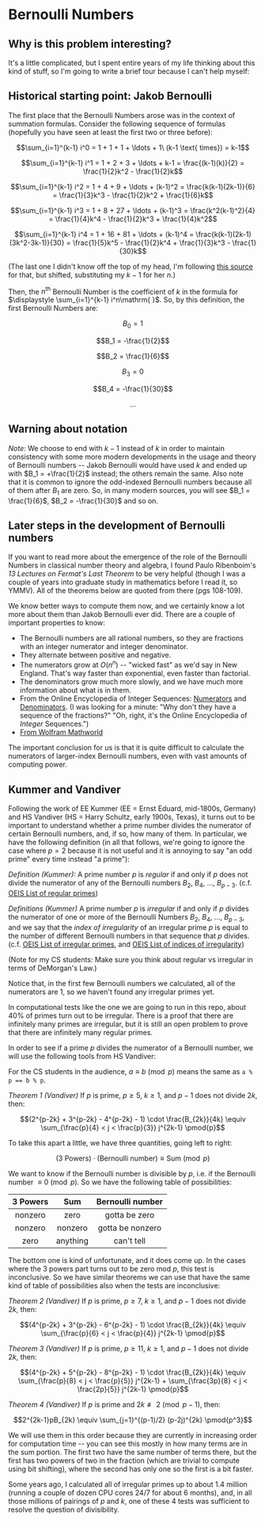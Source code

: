 # Bernoulli Numbers

## Why is this problem interesting? 

It's a little complicated, but I spent entire years of my life thinking about this kind of stuff, so I'm going to write a brief tour because I can't help myself:

## Historical starting point: Jakob Bernoulli

The first place that the Bernoulli Numbers arose was in the context of summation formulas.  Consider the following sequence of formulas (hopefully you have seen at least the first two or three before):

$$\sum_{i=1}^{k-1} i^0 = 1 + 1 + 1 + \ldots + 1\ (k-1 \text{ times}) = k-1$$

$$\sum_{i=1}^{k-1} i^1 = 1 + 2 + 3 + \ldots + k-1 = \frac{(k-1)(k)}{2} = \frac{1}{2}k^2 - \frac{1}{2}k$$

$$\sum_{i=1}^{k-1} i^2 = 1 + 4 + 9 + \ldots + (k-1)^2 = \frac{k(k-1)(2k-1)}{6} = \frac{1}{3}k^3 - \frac{1}{2}k^2 + \frac{1}{6}k$$

$$\sum_{i=1}^{k-1} i^3 = 1 + 8 + 27 + \ldots + (k-1)^3 = \frac{k^2(k-1)^2}{4} = \frac{1}{4}k^4 - \frac{1}{2}k^3 + \frac{1}{4}k^2$$

$$\sum_{i=1}^{k-1} i^4 = 1 + 16 + 81 + \ldots + (k-1)^4 = \frac{k(k-1)(2k-1)(3k^2-3k-1)}{30} = \frac{1}{5}k^5 - \frac{1}{2}k^4 + \frac{1}{3}k^3 - \frac{1}{30}k$$

(The last one I didn't know off the top of my head, I'm following [this source](https://maa.org/press/periodicals/convergence/sums-of-powers-of-positive-integers-pierre-de-fermat-1601-1665-france) for that, but shifted, substituting my $k-1$ for her $n$.)

Then, the $n^{\text{th}}$ Bernoulli Number is the coefficient of $k$ in the formula for $\displaystyle \sum_{i=1}^{k-1} i^n\mathrm{ }$.  So, by this definition, the first  Bernoulli Numbers are:

$$B_0 = 1$$

$$B_1 = -\frac{1}{2}$$

$$B_2 = \frac{1}{6}$$

$$B_3 = 0$$

$$B_4 = -\frac{1}{30}$$

$$\ldots$$

## Warning about notation

_Note:_ We choose to end with $k-1$ instead of $k$ in order to maintain consistency with some more modern developments in the usage and theory of Bernoulli numbers -- Jakob Bernoulli would have used $k$ and ended up with $B_1 = +\frac{1}{2}$ instead; the others remain the same.  Also note that it is common to ignore the odd-indexed Bernoulli numbers because all of them after $B_1$ are zero.  So, in many modern sources, you will see $B_1 = \frac{1}{6}$, $B_2 = -\frac{1}{30}$ and so on.

## Later steps in the development of Bernoulli numbers

If you want to read more about the emergence of the role of the Bernoulli Numbers in classical number theory and algebra, I found Paulo Ribenboim's _13 Lectures on Fermat's Last Theorem_ to be very helpful (though I was a couple of years into graduate study in mathematics before I read it, so YMMV).  All of the theorems below are quoted from there (pgs 108-109).

We know better ways to compute them now, and we certainly know a lot more about them than Jakob Bernoulli ever did.  There are a couple of important properties to know:

+ The Bernoulli numbers are all rational numbers, so they are fractions with an integer numerator and integer denominator.
+ They alternate between positive and negative.
+ The numerators grow at $O(n^n)$ -- "wicked fast" as we'd say in New England.  That's way faster than exponential, even faster than factorial.  
+ The denominators grow much more slowly, and we have much more information about what is in them.
+ From the Online Encyclopedia of Integer Sequences: [Numerators](http://oeis.org/A000367) and [Denominators](http://oeis.org/A002445).  (I was looking for a minute: "Why don't they have a sequence of the fractions?" "Oh, right, it's the Online Encyclopedia of _Integer_ Sequences.")
+ [From Wolfram Mathworld](https://mathworld.wolfram.com/BernoulliNumber.html)

The important conclusion for us is that it is quite difficult to calculate the numerators of larger-index Bernoulli numbers, even with vast amounts of computing power. 

## Kummer and Vandiver

Following the work of EE Kummer (EE = Ernst Eduard, mid-1800s, Germany) and HS Vandiver (HS = Harry Schultz, early 1900s, Texas), it turns out to be important to understand whether a prime number divides the numerator of certain Bernoulli numbers, and, if so, how many of them.  In particular, we have the following definition (in all that follows, we're going to ignore the case where $p=2$ because it is not useful and it is annoying to say "an odd prime" every time instead "a prime"):

_Definition (Kummer):_ A prime number $p$ is _regular_ if and only if $p$ does not divide the numerator of any of the Bernoulli numbers $B_2$, $B_4$, $\ldots$, $B_{p-3}$.  (c.f. [OEIS List of regular primes](https://oeis.org/A007703))

_Definitions (Kummer)_ A prime number $p$ is _irregular_ if and only if $p$ divides the numerator of one or more of the Bernoulli Numbers $B_2$, $B_4$, $\ldots$, $B_{p-3}$, and we say that the _index of irregularity_ of an irregular prime $p$ is equal to the number of different Bernoulli numbers in that sequence that $p$ divides. (c.f. [OEIS List of irregular primes](https://oeis.org/A000928), and [OEIS List of indices of irregularity](https://oeis.org/A091887))

(Note for my CS students: Make sure you think about regular vs irregular in terms of DeMorgan's Law.)

Notice that, in the first few Bernoulli numbers we calculated, all of the numerators are 1, so we haven't found any irregular primes yet.

In computational tests like the one we are going to run in this repo, about 40% of primes turn out to be irregular.  There is a proof that there are infinitely many primes are irregular, but it is still an open problem to prove that there are infinitely many regular primes.

In order to see if a prime $p$ divides the numerator of a Bernoulli number, we will use the following tools from HS Vandiver:

For the CS students in the audience, $a \equiv b \pmod{p}$ means the same as `a % p == b % p`.

_Theorem 1 (Vandiver)_ If $p$ is prime, $p \geq 5$, $k \geq 1$, and $p-1$ does not divide $2k$, then:

$$(2^{p-2k} + 3^{p-2k} - 4^{p-2k} - 1) \cdot \frac{B_{2k}}{4k} \equiv \sum_{\frac{p}{4} < j < \frac{p}{3}} j^{2k-1} \pmod{p}$$

To take this apart a little, we have three quantities, going left to right:

$$\text{(3 Powers)} \cdot \text{(Bernoulli number)} \equiv \text{Sum} \pmod{p}$$

We want to know if the Bernoulli number is divisible by $p$, i.e. if the Bernoulli number $\equiv 0 \pmod{p}$.  So we have the following table of possibilities:

|3 Powers|Sum     |Bernoulli number|
|:------:|:------:|:--------------:|
|nonzero |zero    |gotta be zero   |
|nonzero |nonzero |gotta be nonzero|
|zero    |anything|can't tell      |

The bottom one is kind of unfortunate, and it does come up.  In the cases where the 3 powers part turns out to be zero mod $p$, this test is inconclusive.  So we have similar theorems we can use that have the same kind of table of possibilities also when the tests are inconclusive:

_Theorem 2 (Vandiver)_ If $p$ is prime, $p \geq 7$, $k \geq 1$, and $p-1$ does not divide $2k$, then:

$$(4^{p-2k} + 3^{p-2k} - 6^{p-2k} - 1) \cdot \frac{B_{2k}}{4k} \equiv \sum_{\frac{p}{6} < j < \frac{p}{4}} j^{2k-1} \pmod{p}$$

_Theorem 3 (Vandiver)_ If $p$ is prime, $p \geq 11$, $k \geq 1$, and $p-1$ does not divide $2k$, then:

$$(4^{p-2k} + 5^{p-2k} - 8^{p-2k} - 1) \cdot \frac{B_{2k}}{4k} \equiv \sum_{\frac{p}{8} < j < \frac{p}{5}} j^{2k-1} + \sum_{\frac{3p}{8} < j < \frac{2p}{5}} j^{2k-1} \pmod{p}$$

_Theorem 4 (Vandiver)_ If $p$ is prime and $2k \not \equiv 2 \pmod{p-1}$, then:

$$2^{2k-1}pB_{2k} \equiv \sum_{j=1}^{(p-1)/2} (p-2j)^{2k} \pmod{p^3}$$

We will use them in this order because they are currently in increasing order for computation time -- you can see this mostly in how many terms are in the sum portion.  The first two have the same number of terms there, but the first has two powers of two in the fraction (which are trivial to compute using bit shifting), where the second has only one so the first is a bit faster.

Some years ago, I calculated all of irregular primes up to about 1.4 million (running a couple of dozen CPU cores 24/7 for about 6 months), and, in all those millions of pairings of $p$ and $k$, one of these 4 tests was sufficient to resolve the question of divisibility.
